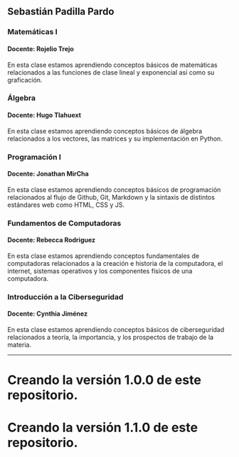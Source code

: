 ## Sebastián Padilla Pardo

### Matemáticas I
#### Docente:  Rojelio Trejo
En esta clase estamos aprendiendo conceptos básicos de matemáticas relacionados a las funciones de clase lineal y exponencial así como su graficación. 
### Álgebra
#### Docente:  Hugo Tlahuext
En esta clase estamos aprendiendo conceptos básicos de álgebra relacionados a los vectores, las matrices y su implementación en Python.
### Programación I
#### Docente:  Jonathan MirCha
En esta clase estamos aprendiendo conceptos básicos de programación relacionados al flujo de Github, Git, Markdown y la sintaxis de distintos estándares web como HTML, CSS y JS.
### Fundamentos de Computadoras
#### Docente:  Rebecca Rodriguez
En esta clase estamos aprendiendo conceptos fundamentales de computadoras relacionados a la creación e historia de la computadora, el internet, sistemas operativos y los componentes físicos de una computadora.
### Introducción a la Ciberseguridad
#### Docente:  Cynthia Jiménez
En esta clase estamos aprendiendo conceptos básicos de ciberseguridad relacionados a teoría, la importancia, y los prospectos de trabajo de la materia.

---
# Creando la versión 1.0.0 de este repositorio.

# Creando la versión 1.1.0 de este repositorio.